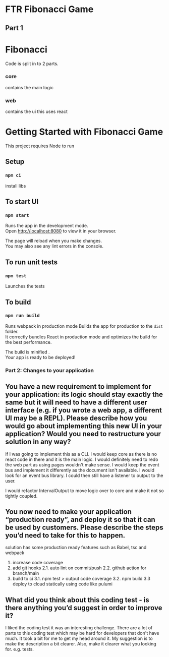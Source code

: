 # FTR Fibonacci Game

## Part 1

# Fibonacci
Code is split in to 2 parts. 
### core
contains the main logic
### web
contains the ui this uses react

# Getting Started with Fibonacci Game

This project requires Node to run

## Setup
### `npm ci`
install libs

## To start UI
### `npm start`

Runs the app in the development mode.\
Open [http://localhost:8080](http://localhost:8080) to view it in your browser.

The page will reload when you make changes.\
You may also see any lint errors in the console.

## To run unit tests

### `npm test`

Launches the tests

## To build

### `npm run build`
Runs webpack in production mode
Builds the app for production to the `dist` folder.\
It correctly bundles React in production mode and optimizes the build for the best performance.

The build is minified .\
Your app is ready to be deployed!


### Part 2: Changes to your application

##  You have a new requirement to implement for your application: its logic should stay exactly the same but it will need to have a different user interface (e.g. if you wrote a web app, a different UI may be a REPL). Please describe how you would go about implementing this new UI in your application? Would you need to restructure your solution in any way?

If I was going to implement this as a CLI. I would keep core as there is no react code in there and it is the main logic. I would definitely need to redo the web part as using pages wouldn't make sense. I would keep the event bus and implement it differently as the document isn't available. I would look for an event bus library. I could then still have a listener to output to the user.

I would refactor IntervalOutput to move logic over to core and make it not so tightly coupled.

##  You now need to make your application “production ready”, and deploy it so that it can be used by customers. Please describe the steps you’d need to take for this to happen.
solution has some production ready features such as Babel, tsc and webpack
1. increase code coverage
2. add git hooks
  2.1. auto lint on commit/push
  2.2. github action for branch/main
3. build to ci
  3.1. npm test > output code coverage
  3.2. npm build
  3.3 deploy to cloud statically using code like pulumi

##  What did you think about this coding test - is there anything you’d suggest in order to improve it?
I liked the coding test it was an interesting challenge. There are a lot of parts to this coding test which may be hard for developers that don't have much. It took a bit for me to get my head around it. My suggestion is to make the description a bit clearer. Also, make it clearer what you looking for. e.g. tests.
